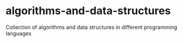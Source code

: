 # algorithms-and-data-structures
Collection of algorithms and data structures in different programming languages
